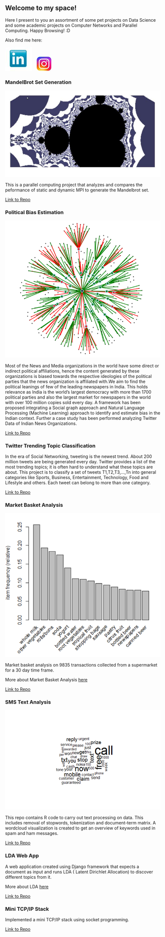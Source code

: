 ## Welcome to my space!

Here I present to you an assortment of some pet projects on Data Science and some academic projects on Computer Networks and Parallel Computing. Happy Browsing! :D

Also find me here:

[![Linkedin](imgs/linkedin.JPG)](https://www.linkedin.com/in/madhavisrinivasan/)    &nbsp;          [![Instagram](imgs/instagram.JPG)](https://www.instagram.com/madhavi.94/)


### MandelBrot Set Generation

![MandelBrot](imgs/m2.JPG) 

This is a parallel computing project that analyzes and compares the peformance of static and dynamic MPI to generate the Mandelbrot set.

[Link to Repo](https://github.com/madhasri/Mandelbrot-Parallel-Computing)


### Political Bias Estimation

![Graph](imgs/dp.png)

Most of the News and Media organizations in the world have some direct or indirect political affiliations, hence the content generated by these organizations is biased towards the respective ideologies of the political parties that the news organization is affiliated with.We aim to find the political leanings of few of the leading newspapers in India. This holds relevance as India is the world’s largest democracy with more than 1700 political parties and also the largest market for newspapers in the world with over 100 million copies sold every day. A framework has been proposed integrating a Social graph approach and Natural Language Processing (Machine Learning) approach to identify and estimate bias in the Indian context. Further a case study has been performed analyzing Twitter Data of Indian News Organizations.

[Link to Repo](https://github.com/madhasri/Political-Bias-Estimation)


### Twitter Trending Topic Classification

In the era of Social Networking, tweeting is the newest trend. About 200 million tweets are being generated every day. Twitter provides a list of the most trending topics; it is often hard to understand what these topics are about. This project is to classify a set of tweets T1,T2,T3,...,Tn into general categories like Sports, Business, Entertainment, Technology, Food and Lifestyle and others. Each tweet can belong to more than one category.

[Link to Repo](https://github.com/madhasri/Twitter-Trending-Topic-Classification)


### Market Basket Analysis

![Market-Basket](imgs/market-basket1.PNG)

Market basket analysis on 9835 transactions collected from a supermarket for a 30 day time frame.

More about Market Basket Analysis [here](https://towardsdatascience.com/a-gentle-introduction-on-market-basket-analysis-association-rules-fa4b986a40ce)

[Link to Repo](https://github.com/madhasri/Market-Basket-Analysis)


### SMS Text Analysis

![SMS-Spam](imgs/spam.png)

This repo contains R code to carry out text processing on data. This includes removal of stopwords, tokenization and document-term matrix. A wordcloud visualization is created to get an overview of keywords used in spam and ham messages.

[Link to Repo](https://github.com/madhasri/SMS-Text-Analysis)


### LDA Web App

A web application created using Django framework that expects a document as input and runs LDA ( Latent Dirichlet Allocation) to discover different topics from it.

More about LDA [here](https://towardsdatascience.com/topic-modeling-and-latent-dirichlet-allocation-in-python-9bf156893c24)

[Link to Repo](https://github.com/madhasri/LDA-Web-App)


### Mini TCP/IP Stack

Implemented a mini TCP/IP stack using socket programming.

[Link to Repo](https://github.com/madhasri/Mini-TCP-IP-Stack)





